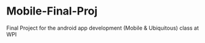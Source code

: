 # Mobile-Final-Proj
Final Project for the android app development (Mobile &amp; Ubiquitous) class at WPI
